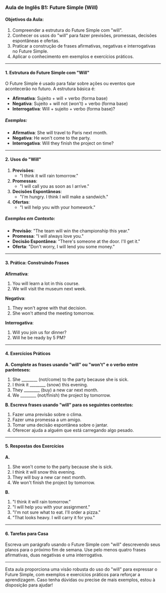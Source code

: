 ### Aula de Inglês B1: Future Simple (Will)

#### Objetivos da Aula:

1. Compreender a estrutura do Future Simple com "will".
2. Conhecer os usos do "will" para fazer previsões, promessas, decisões espontâneas e ofertas.
3. Praticar a construção de frases afirmativas, negativas e interrogativas no Future Simple.
4. Aplicar o conhecimento em exemplos e exercícios práticos.

---

#### 1. Estrutura do Future Simple com "Will"

O Future Simple é usado para falar sobre ações ou eventos que acontecerão no futuro. A estrutura básica é:

- **Afirmativa**: Sujeito + will + verbo (forma base)
- **Negativa**: Sujeito + will not (won't) + verbo (forma base)
- **Interrogativa**: Will + sujeito + verbo (forma base)?

##### Exemplos:

- **Afirmativa**: She will travel to Paris next month.
- **Negativa**: He won't come to the party.
- **Interrogativa**: Will they finish the project on time?

---

#### 2. Usos do "Will"

1. **Previsões**:
   - "I think it will rain tomorrow."
2. **Promessas**:
   - "I will call you as soon as I arrive."
3. **Decisões Espontâneas**:
   - "I'm hungry. I think I will make a sandwich."
4. **Ofertas**:
   - "I will help you with your homework."

##### Exemplos em Contexto:

- **Previsão**: "The team will win the championship this year."
- **Promessa**: "I will always love you."
- **Decisão Espontânea**: "There's someone at the door. I'll get it."
- **Oferta**: "Don't worry, I will lend you some money."

---

#### 3. Prática: Construindo Frases

**Afirmativa**:

1. You will learn a lot in this course.
2. We will visit the museum next week.

**Negativa**:

1. They won't agree with that decision.
2. She won't attend the meeting tomorrow.

**Interrogativa**:

1. Will you join us for dinner?
2. Will he be ready by 5 PM?

---

#### 4. Exercícios Práticos

**A. Complete as frases usando "will" ou "won't" e o verbo entre parênteses:**

1. She ________ (not/come) to the party because she is sick.
2. I think it ________ (snow) this evening.
3. They ________ (buy) a new car next month.
4. We ________ (not/finish) the project by tomorrow.

**B. Escreva frases usando "will" para os seguintes contextos:**

1. Fazer uma previsão sobre o clima.
2. Fazer uma promessa a um amigo.
3. Tomar uma decisão espontânea sobre o jantar.
4. Oferecer ajuda a alguém que está carregando algo pesado.

---

#### 5. Respostas dos Exercícios

**A.**

1. She won't come to the party because she is sick.
2. I think it will snow this evening.
3. They will buy a new car next month.
4. We won't finish the project by tomorrow.

**B.**

1. "I think it will rain tomorrow."
2. "I will help you with your assignment."
3. "I'm not sure what to eat. I'll order a pizza."
4. "That looks heavy. I will carry it for you."

---

#### 6. Tarefas para Casa

Escreva um parágrafo usando o Future Simple com "will" descrevendo seus planos para o próximo fim de semana. Use pelo menos quatro frases afirmativas, duas negativas e uma interrogativa.

---

Esta aula proporciona uma visão robusta do uso do "will" para expressar o Future Simple, com exemplos e exercícios práticos para reforçar a aprendizagem. Caso tenha dúvidas ou precise de mais exemplos, estou à disposição para ajudar!
